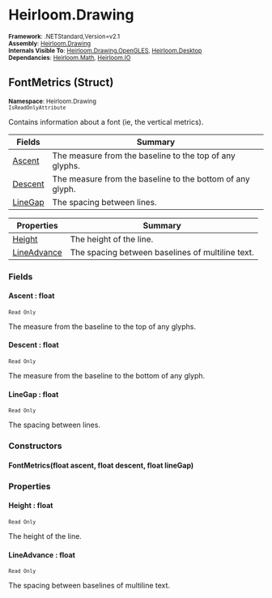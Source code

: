 # Heirloom.Drawing

<small>**Framework**: .NETStandard,Version=v2.1</small>  
<small>**Assembly**: [Heirloom.Drawing](../Heirloom.Drawing/Heirloom.Drawing.md)</small>  
<small>**Internals Visible To**: [Heirloom.Drawing.OpenGLES](../Heirloom.Drawing.OpenGLES/Heirloom.Drawing.OpenGLES.md), [Heirloom.Desktop](../Heirloom.Desktop/Heirloom.Desktop.md)</small>  
<small>**Dependancies**: [Heirloom.Math](../Heirloom.Math/Heirloom.Math.md), [Heirloom.IO](../Heirloom.IO/Heirloom.IO.md)</small>  

## FontMetrics (Struct)
<small>**Namespace**: Heirloom.Drawing</sub></small>  
<small>`IsReadOnlyAttribute`</small>

Contains information about a font (ie, the vertical metrics).

| Fields                  | Summary                                                   |
|-------------------------|-----------------------------------------------------------|
| [Ascent](#ASC316359EC)  | The measure from the baseline to the top of any glyphs.   |
| [Descent](#DESD1D79FC4) | The measure from the baseline to the bottom of any glyph. |
| [LineGap](#LINF437CC38) | The spacing between lines.                                |

| Properties                  | Summary                                          |
|-----------------------------|--------------------------------------------------|
| [Height](#HEIE098AAEB)      | The height of the line.                          |
| [LineAdvance](#LINFB1BC226) | The spacing between baselines of multiline text. |

### Fields

#### <a name="ASC316359EC"></a>Ascent : float
<small>`Read Only`</small>

The measure from the baseline to the top of any glyphs.

#### <a name="DESD1D79FC4"></a>Descent : float
<small>`Read Only`</small>

The measure from the baseline to the bottom of any glyph.

#### <a name="LINF437CC38"></a>LineGap : float
<small>`Read Only`</small>

The spacing between lines.

### Constructors

#### FontMetrics(float ascent, float descent, float lineGap)

### Properties

#### <a name="HEIE098AAEB"></a>Height : float

<small>`Read Only`</small>

The height of the line.

#### <a name="LINFB1BC226"></a>LineAdvance : float

<small>`Read Only`</small>

The spacing between baselines of multiline text.

